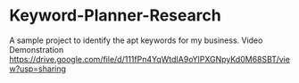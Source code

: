 # Keyword-Planner-Research
A sample project to identify the apt keywords for my business.
Video Demonstration https://drive.google.com/file/d/111fPn4YqWtdIA9oYlPXGNpyKd0M68SBT/view?usp=sharing

